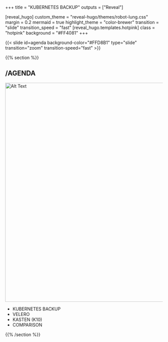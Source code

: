 +++
title = "KUBERNETES BACKUP"
outputs = ["Reveal"]

[reveal_hugo]
custom_theme = "reveal-hugo/themes/robot-lung.css"
margin = 0.2
mermaid = true
highlight_theme = "color-brewer"
transition = "slide"
transition_speed = "fast"
[reveal_hugo.templates.hotpink]
class = "hotpink"
background = "#FF4081"
+++

{{< slide id=agenda background-color="#FFD8B1" type="slide" transition="zoom" transition-speed="fast" >}}

{{% section %}}

## /AGENDA

<img src="https://attachments-cdn-s.coub.com/coub_storage/coub/simple/cw_timeline_pic/7e14911f5a8/c1bec6bfed315483bad44/med_1587503875_image.jpg" alt="Alt Text" width="700"/>


* KUBERNETES BACKUP <!-- .element: class="fragment fade-up" -->
* VELERO <!-- .element: class="fragment fade-up" -->
* KASTEN (K10)<!-- .element: class="fragment fade-up" -->
* COMPARISON <!-- .element: class="fragment fade-up" -->

{{% /section %}}
